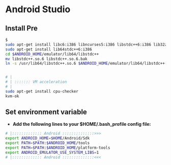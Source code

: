 # Android Studio



## Install Pre

```bash
$
sudo apt-get install libc6:i386 libncurses5:i386 libstdc++6:i386 lib32z1 libbz2-1.0:i386
sudo apt-get install lib64stdc++6:i386
cd $ANDROID_HOME/emulator/lib64/libstdc++
mv libstdc++.so.6 libstdc++.so.6.bak
ln -s /usr/lib64/libstdc++.so.6 $ANDROID_HOME/emulator/lib64/libstdc++


# |
# | ::::::: VM acceleration
# |
sudo apt-get install cpu-checker
kvm-ok
```

## Set environment variable

- **Add the following lines to your $HOME/.bash_profile config file:**

```bash
# |::::::::::::: Android ::::::::::::::>>>
export ANDROID_HOME=$HOME/Android/Sdk
export PATH=$PATH:$ANDROID_HOME/tools
export PATH=$PATH:$ANDROID_HOME/platform-tools
export ANDROID_EMULATOR_USE_SYSTEM_LIBS=1
# |::::::::::::: Android ::::::::::::::<<<
```
